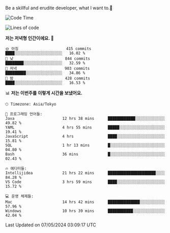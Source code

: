 Be a skillful and erudite developer, what I want to.👶

<!--START_SECTION:waka-->
![Code Time](http://img.shields.io/badge/Code%20Time-778%20hrs%2022%20mins-blue)

![Lines of code](https://img.shields.io/badge/%EC%A0%80%EB%8A%94%20%EC%97%AC%ED%83%9C%EA%B9%8C%EC%A7%80%20-1.7%20million%20%EC%A4%84%EC%9D%98%20%EC%BD%94%EB%93%9C%EB%A5%BC%20%EC%9E%91%EC%84%B1%ED%96%88%EC%96%B4%EC%9A%94.-blue)

**저는 저녁형 인간이에요. 🦉** 

```text
🌞 아침                     415 commits         ████░░░░░░░░░░░░░░░░░░░░░   16.02 % 
🌆 낮　                     844 commits         ████████░░░░░░░░░░░░░░░░░   32.59 % 
🌃 저녁                     903 commits         █████████░░░░░░░░░░░░░░░░   34.86 % 
🌙 밤　                     428 commits         ████░░░░░░░░░░░░░░░░░░░░░   16.53 % 
```


📊 **저는 이번주를 이렇게 시간을 보냈어요.** 

```text
🕑︎ Timezone: Asia/Tokyo

💬 프로그래밍 언어들: 
Java                     12 hrs 38 mins      ████████████░░░░░░░░░░░░░   49.82 % 
YAML                     4 hrs 55 mins       █████░░░░░░░░░░░░░░░░░░░░   19.41 % 
JavaScript               4 hrs               ████░░░░░░░░░░░░░░░░░░░░░   15.81 % 
SQL                      1 hr 13 mins        █░░░░░░░░░░░░░░░░░░░░░░░░   04.80 % 
Bash                     36 mins             █░░░░░░░░░░░░░░░░░░░░░░░░   02.43 % 

🔥 에디터들: 
Intellijidea             21 hrs 22 mins      █████████████████████░░░░   84.28 % 
VS Code                  3 hrs 59 mins       ████░░░░░░░░░░░░░░░░░░░░░   15.72 % 

💻 운영 체제들: 
Mac                      14 hrs 42 mins      ██████████████░░░░░░░░░░░   57.96 % 
Windows                  10 hrs 39 mins      ███████████░░░░░░░░░░░░░░   42.04 % 
```


 Last Updated on 07/05/2024 03:09:17 UTC
<!--END_SECTION:waka-->
